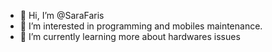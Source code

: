 - 👋 Hi, I’m @SaraFaris
- 👀 I’m interested in programming and mobiles maintenance.
- 🌱 I’m currently learning more about hardwares issues 


<!---
SaraFaris/SaraFaris is a ✨ special ✨ repository because its `README.md` (this file) appears on your GitHub profile.
You can click the Preview link to take a look at your changes.
--->
